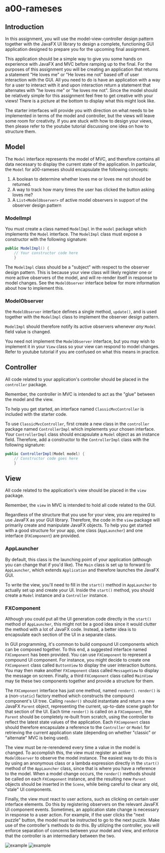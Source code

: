 # a00-rameses

## Introduction

In this assignment, you will use the model-view-controller design pattern together with the JavaFX UI library to design a complete, functioning GUI application designed to prepare you for the upcoming final assignment.

This application should be a simple way to give you some hands on experience with JavaFX and MVC before ramping up to the final. For the purposes of this assignment you will be creating an application that returns a statement "He loves me" or "He loves me not" based off of user interaction with the GUI. All you need to do is have an application with a way for a user to interact with it and upon interaction return a statement that alternates with "he loves me" or "he loves me not". Since the model should be relatively simple for this assignment feel free to get creative with your views! There is a picture at the bottom to display what this might look like.

The starter interfaces will provide you with direction on what needs to be implemented in terms of the model and controller, but the views will leave some room for creativity. If you are stuck with how to design your views, then please refer to the youtube tutorial discussing one idea on how to structure them. 

## Model

The `Model` interface represents the model of MVC, and therefore contains all data necessary to display the current state of the application. In particular, the `Model` for a00-rameses should encapsulate the following concepts:

1. A boolean to determine whether loves me or loves me not should be returned.
2. A way to track how many times the user has clicked the button asking loves me?
3. A `List<ModelObserver>` of active model observers in support of the observer design pattern

### ModelImpl

You must create a class named `ModelImpl` in the `model` package which implements the `Model` interface. The `ModelImpl` class must expose a constructor with the following signature:
```java
public ModelImpl() {
    // Your constructor code here
    }
```

The `ModelImpl` class should be a "subject" with respect to the observer design pattern. This is because your view class will likely register one or more active observers of the model, and will re-render itself in response to model changes. See the `ModelObserver` interface below for more information about how to implement this.

### ModelObserver

the `ModelObserver` interface defines a single method, `update()`, and is used together with the `ModelImpl` class to implement the observer design pattern.

`ModelImpl` should therefore notify its active observers whenever *any* `Model` field value is changed. 

You need not implement the `ModelObserver` interface, but you may wish to implement it in your `View` class so your view can respond to model changes. Refer to youtube tutorial if you are confused on what this means in practice.

## Controller

All code related to your application's controller should be placed in the `controller` package.

Remember, the controller in MVC is intended to act as the "glue" between the model and the view.

To help you get started, an interface named `ClassicMvcController` is included with the starter code.

To use `ClassicMvcController`, first create a new class in the `controller` package named `ControllerImpl` which implements your chosen interface. Your `ControllerImpl` class should encapsulate a `Model` object as an instance field. Therefore, add a constructor to the `ControllerImpl` class with the following signature:
```java
public ControllerImpl(Model model) {
    // Constructor code goes here
    }
```

## View

All code related to the application's view should be placed in the `view` package.

Remember, the `view` in MVC is intended to hold all code related to the GUI. 

Regardless of the structure that you use for your view, you are required to use JavaFX as your GUI library. Therefore, the code in the `view` package will primarily create and manipulate JavaFX objects. To help you get started with a good structure for your app, one class (`AppLauncher`) and one interface (`FXComponent`) are provided.


### AppLauncher

By default, this class is the launching point of your application (although you can change that if you'd like). The `Main` class is set up to forward to `AppLauncher`, which extends `Application` and therefore launches the JavaFX GUI.

To write the view, you'll need to fill in the `start()` method in `AppLauncher` to actually set up and create your UI. Inside the `start()` method, you should create a `Model` instance and a `Controller` instance.

### FXComponent

Although you could put all the UI generation code directly in the `start()` method of `AppLauncher`, this might not be a good idea since it would clutter the method with a lot of JavaFX code. Instead, a better idea is to encapsulate each section of the UI in a separate class.

In GUI programming, it's common to build compound UI components which can be composed together. To this end, a suggested interface named `FXComponent` has been provided. You can use `FXComponent` to represent a compound UI component. For instance, you might decide to create one `FXComponent` class called `ButtonView` to display the user interaction buttons. You may then make another `FXComponent` class called `MessageView` to display the message on screen. Finally, a third `FXComponent` class called `MainView` may tie these two components together and provide a structure for them.

The `FXComponent` interface has just one method, named `render()`. `render()` is a (non-`static`) factory method which constructs the compound component's UI tree. Calling `render()` should instantiate and return a new JavaFX `Parent` object, representing the current, up-to-date scene graph for that section of the UI. Each time `render()` is called on a `FXComponent`, the `Parent` should be completely re-built from scratch, using the controller to reflect the latest state values of the application. Each `FXComponent` class should therefore encapsulate a reference to the `Controller` or `Model` for retrieving the current application state (depending on whether "classic" or "alternate" MVC is being used).

The view must be re-rerendered every time a value in the model is changed. To accomplish this, the view must register an active `ModelObserver` to observe the model instance. The easiest way to do this is by using an anonymous class or a lambda expression directly in the `start()` method of the `AppLauncher` class, since that is where you have a reference to the model. When a model change occurs, the `render()` methods should be called on each `FXComponent` instance, and the resulting new `Parent` objects should be inserted in the `Scene`, while being careful to clear any old, "stale" UI components.

Finally, the view must react to user actions, such as clicking on certain user interface elements. Do this by registering observers on the relevant JavaFX UI component events. Sometimes, an application state change is necessary in response to a user action. For example, if the user clicks the "next puzzle" button, the model must be instructed to go to the next puzzle. Make use of the controller's methods to do this. By utilizing the controller, you will enforce separation of concerns between your model and view, and enforce that the controller is an intermediary between the two.


![example](https://raw.githubusercontent.com/edwardb1203/a00-rameses/master/Screen%20Shot%202022-12-01%20at%202.11.47%20PM.png)
![example](https://raw.githubusercontent.com/edwardb1203/a00-rameses/master/Screen%20Shot%202022-12-01%20at%202.11.59%20PM.png)










